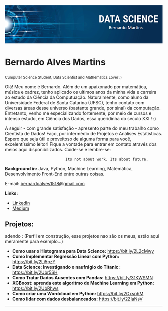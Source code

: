 

<p align="center">
  <img src="banner.png" >
</p>

# Bernardo Alves Martins
<sub>Cumputer Science Student, Data Scientist and Mathematics Lover :)</sub>

Olá! Meu nome é Bernardo. Além de um apaixonado por matemática, música e xadrez, tenho aplicado os ultimos anos da minha vida e carreira ao estudo da Ciência da Computuação. Naturalmente, como aluno da Universidade Federal de Santa Catarina (UFSC), tenho contato com diversas áreas desse universo (bastante grande, por sinal) da computação. Entretanto, venho me especializando fortemente, por meio de cursos e intenso estudo, em Ciência dos Dados, essa queridinha do século XXI ! :) 

A seguir - com grande satisfação - apresento parte do meu trabalho como Cientista de Dados! Faço, por intermédio de Projetos e Análises Estátisticas. Espero que seja útil e proveitoso de alguma forma para você, excelentíssimo leitor! Fique a vontade para entrar em contato através dos meios aqui disponibilizados. Cuide-se e lembre-se: 	
					
				               Its not about work, Its about future.


**Background in:** Java, Python, Machine Learning, Matemática, Desenvolvimento Front-End entre outras coisas.

E-mail: bernardoalves1518@gmail.com

**Links:**
* [LinkedIn](https://www.linkedin.com/in/bernardo8768)
* [Medium](https://www.medium.com)


## Projetos:
adendo : (Perfil em construção, esse projetos nao são os meus, estão aqui meramente para exemplo...)

* **Como usar o Histograma para Data Science:** https://bit.ly/2L2cMwy
* **Como Implementar Regressão Linear com Python:** https://bit.ly/2Li5pzY
* **Data Science: Investigando o naufrágio do Titanic:** https://bit.ly/2Ubr5SH
* **Como Tratar Dados Ausentes com Pandas:** https://bit.ly/31KWSMN
* **XGBoost: aprenda este algoritmo de Machine Learning em Python:** https://bit.ly/2UbRhws
* **Como criar uma Wordcloud em Python:** https://bit.ly/2OxsphM
* **Como lidar com dados desbalanceados:** https://bit.ly/2ZlaNsV

---




